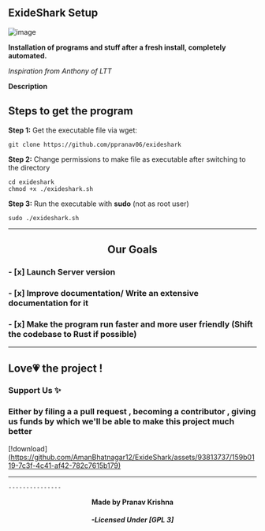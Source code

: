 ##                    <strong>   ExideShark Setup</strong>

![image](https://user-images.githubusercontent.com/93813737/172992710-a47f54a9-16f7-4839-8634-bd9570103282.png)


  **Installation  of programs and stuff after a fresh install, completely automated.**  

_Inspiration from Anthony of LTT_

**Description**



## Steps to get the program

**Step 1:** Get the executable file via wget:

    git clone https://github.com/ppranav06/exideshark

**Step 2:** Change permissions to make file as executable after switching to the directory

    cd exideshark
    chmod +x ./exideshark.sh

**Step 3:** Run the executable with **sudo** (not as root user)

    sudo ./exideshark.sh

   
    
   
   ----------------   
<h2 align="center">Our Goals</h2> 


### - [x]   Launch Server version 

### - [x]  Improve documentation/ Write an extensive documentation for it 

### - [x]  Make the program run faster and more user friendly (Shift the codebase to Rust if possible)


   -----------
## Love💗 the project ! 
###   Support Us  ✨
###  Either by filing a a pull request , becoming a contributor , giving us funds by which we'll be able to make this project much better 
[!download][(https://github.com/AmanBhatnagar12/ExideShark/assets/93813737/159b0119-7c3f-4c41-af42-782c7615b179)](paypal.me/ExideShark)

    
----------------------
 


    
    ---------------
<div align="center">
 <strong>Made by Pranav Krishna</strong> 
</div>



<div align="center">
<h5> -Licensed Under [GPL 3]</h5> </div> 


    
    
    
    
  
    
